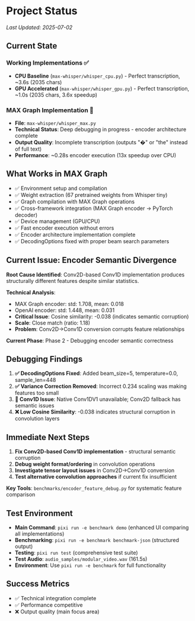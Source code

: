 # Project Status

*Last Updated: 2025-07-02*

## Current State

### Working Implementations ✅
- **CPU Baseline** (`max-whisper/whisper_cpu.py`) - Perfect transcription, ~3.6s (2035 chars)
- **GPU Accelerated** (`max-whisper/whisper_gpu.py`) - Perfect transcription, ~1.0s (2035 chars, 3.6x speedup)

### MAX Graph Implementation 🔧
- **File**: `max-whisper/whisper_max.py`
- **Technical Status**: Deep debugging in progress - encoder architecture complete
- **Output Quality**: Incomplete transcription (outputs "�" or "the" instead of full text)
- **Performance**: ~0.28s encoder execution (13x speedup over CPU)

## What Works in MAX Graph
- ✅ Environment setup and compilation
- ✅ Weight extraction (67 pretrained weights from Whisper tiny)
- ✅ Graph compilation with MAX Graph operations  
- ✅ Cross-framework integration (MAX Graph encoder → PyTorch decoder)
- ✅ Device management (GPU/CPU)
- ✅ Fast encoder execution without errors
- ✅ Encoder architecture implementation complete
- ✅ DecodingOptions fixed with proper beam search parameters

## Current Issue: Encoder Semantic Divergence

**Root Cause Identified**: Conv2D-based Conv1D implementation produces structurally different features despite similar statistics.

**Technical Analysis**: 
- MAX Graph encoder: std: 1.708, mean: 0.018
- OpenAI encoder: std: 1.448, mean: 0.031  
- **Critical Issue**: Cosine similarity: -0.038 (indicates semantic corruption)
- **Scale**: Close match (ratio: 1.18)
- **Problem**: Conv2D→Conv1D conversion corrupts feature relationships

**Current Phase**: Phase 2 - Debugging encoder semantic correctness

## Debugging Findings
1. **✅ DecodingOptions Fixed**: Added beam_size=5, temperature=0.0, sample_len=448 
2. **✅ Variance Correction Removed**: Incorrect 0.234 scaling was making features too small
3. **🔧 Conv1D Issue**: Native Conv1DV1 unavailable; Conv2D fallback has semantic issues
4. **❌ Low Cosine Similarity**: -0.038 indicates structural corruption in convolution layers

## Immediate Next Steps
1. **Fix Conv2D-based Conv1D implementation** - structural semantic corruption
2. **Debug weight format/ordering** in convolution operations  
3. **Investigate tensor layout issues** in Conv2D→Conv1D conversion
4. **Test alternative convolution approaches** if current fix insufficient

**Key Tools**: `benchmarks/encoder_feature_debug.py` for systematic feature comparison

## Test Environment
- **Main Command**: `pixi run -e benchmark demo` (enhanced UI comparing all implementations)
- **Benchmarking**: `pixi run -e benchmark benchmark-json` (structured output)
- **Testing**: `pixi run test` (comprehensive test suite)
- **Test Audio**: `audio_samples/modular_video.wav` (161.5s)
- **Environment**: Use `pixi run -e benchmark` for full functionality

## Success Metrics
- ✅ Technical integration complete
- ✅ Performance competitive
- ❌ Output quality (main focus area)